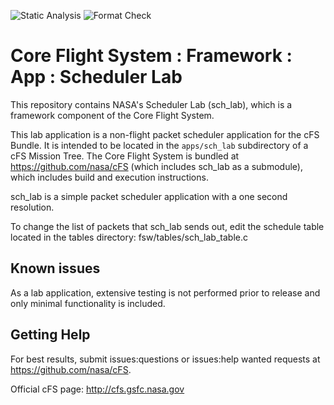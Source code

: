 ![Static Analysis](https://github.com/nasa/sch_lab/workflows/Static%20Analysis/badge.svg)
![Format Check](https://github.com/nasa/sch_lab/workflows/Format%20Check/badge.svg)

# Core Flight System : Framework : App : Scheduler Lab

This repository contains NASA's Scheduler Lab (sch_lab), which is a framework component of the Core Flight System.

This lab application is a non-flight packet scheduler application for the cFS Bundle. It is intended to be located in the `apps/sch_lab` subdirectory of a cFS Mission Tree. The Core Flight System is bundled at <https://github.com/nasa/cFS> (which includes sch_lab as a submodule), which includes build and execution instructions.

sch_lab is a simple packet scheduler application with a one second resolution.

To change the list of packets that sch_lab sends out, edit the schedule table located in the tables directory: fsw/tables/sch_lab_table.c

## Known issues

As a lab application, extensive testing is not performed prior to release and only minimal functionality is included.

## Getting Help

For best results, submit issues:questions or issues:help wanted requests at <https://github.com/nasa/cFS>.

Official cFS page: <http://cfs.gsfc.nasa.gov>
